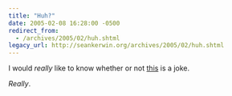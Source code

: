 ```yaml
---
title: "Huh?"
date: 2005-02-08 16:28:00 -0500
redirect_from:
  - /archives/2005/02/huh.shtml
legacy_url: http://seankerwin.org/archives/2005/02/huh.shtml
---
```

I would _really_ like to know whether or not [this](http://newyorker.com/shouts/content/?050214sh_shouts) is a joke.

_Really_.
